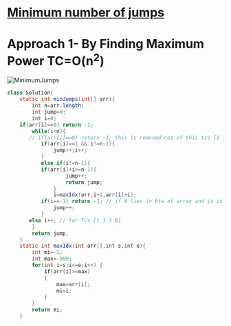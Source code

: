 # **[Minimum number of jumps](https://practice.geeksforgeeks.org/problems/minimum-number-of-jumps-1587115620/1#)**

# **Approach 1- By Finding Maximum Power** TC=O(n<sup>2</sup>)

![MinimumJumps](https://user-images.githubusercontent.com/71629248/121813971-2e58ee80-cc8c-11eb-82bf-7dc1d39e7f47.jpg)

```java
class Solution{
    static int minJumps(int[] arr){
        int n=arr.length;
        int jump=0;
        int i=0;
	if(arr[i]==0) return -1;
        while(i<n){
	   // if(arr[i]==0) return -1; this is removed coz of this tcs [1 1 2 0 1 0] ans=4, [1 1 1 0]
           if(arr[i]==1 && i!=n-1){
               jump++;i++;
           }
           else if(i!=n-1){
	       if(arr[i]+i>=n-1){
                   jump++;
                   return jump;
               }
               i=maxIdx(arr,i+1,arr[i]+i);
	       if(i==-1) return -1; // if 0 lies in btw of array and it is not overpass by some previous superPower then it's impossible to reach end of array in such case 0 will fall here. [1 2 1 0 1]
               jump++;
           }
	   else i++; // for Tcs [1 1 1 0]
        }
        return jump;
    }
    static int maxIdx(int arr[],int s,int e){
        int mi=-1;
		int max=-999;
		for(int i=s;i<=e;i++) {
			if(arr[i]>=max)
			{
				max=arr[i];
				mi=i;
			}
		}
		return mi;
    }
```
